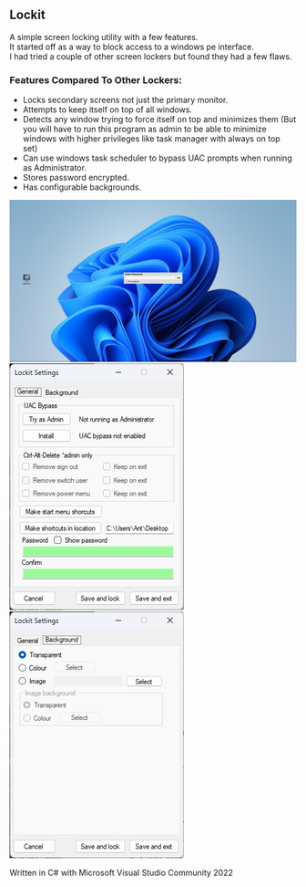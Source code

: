 ## Lockit

A simple screen locking utility with a few features.\
It started off as a way to block access to a windows pe interface.\
I had tried a couple of other screen lockers but found they had a few flaws.

### Features Compared To Other Lockers:

* Locks secondary screens not just the primary monitor.
* Attempts to keep itself on top of all windows.
* Detects any window trying to force itself on top and minimizes them
(But you will have to run this program as admin to be able to minimize windows with higher privileges like task manager with always on top set)
* Can use windows task scheduler to bypass UAC prompts when running as Administrator.
* Stores password encrypted.
* Has configurable backgrounds.

![Image](./images/LockedTransparent.jpg)\
![Image](./images/SetupGeneral.jpg)
![Image](./images/SetupBackground.jpg)

Written in C# with Microsoft Visual Studio Community 2022